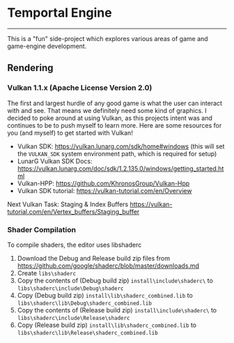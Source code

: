 # Temportal Engine
-----

This is a "fun" side-project which explores various areas of game and game-engine development.

## Rendering

### Vulkan 1.1.x (Apache License Version 2.0)

The first and largest hurdle of any good game is what the user can interact with and see. That means we definitely need some kind of graphics.
I decided to poke around at using Vulkan, as this projects intent was and continues to be to push myself to learn more.
Here are some resources for you (and myself) to get started with Vulkan!
- Vulkan SDK: https://vulkan.lunarg.com/sdk/home#windows (this will set the `VULKAN_SDK` system environment path, which is required for setup)
- LunarG Vulkan SDK Docs: https://vulkan.lunarg.com/doc/sdk/1.2.135.0/windows/getting_started.html
- Vulkan-HPP: https://github.com/KhronosGroup/Vulkan-Hpp
- Vulkan SDK tutorial: https://vulkan-tutorial.com/en/Overview

Next Vulkan Task: Staging & Index Buffers https://vulkan-tutorial.com/en/Vertex_buffers/Staging_buffer

### Shader Compilation

To compile shaders, the editor uses libshaderc

1. Download the Debug and Release build zip files from https://github.com/google/shaderc/blob/master/downloads.md
2. Create `libs\shaderc`
3. Copy the contents of (Debug build zip) `install\include\shaderc\` to `libs\shaderc\include\Debug\shaderc`
4. Copy (Debug build zip) `install\lib\shaderc_combined.lib` to `libs\shaderc\lib\Debug\shaderc_combined.lib`
5. Copy the contents of (Release build zip) `install\include\shaderc\` to `libs\shaderc\include\Release\shaderc`
6. Copy (Release build zip) `install\lib\shaderc_combined.lib` to `libs\shaderc\lib\Release\shaderc_combined.lib`
